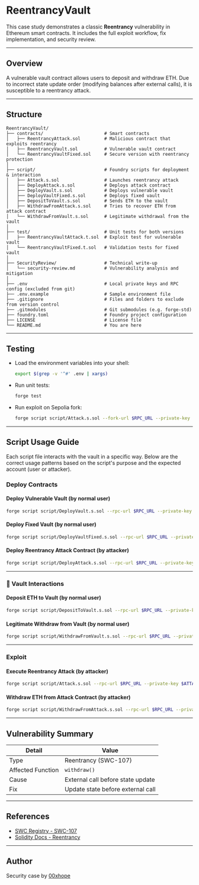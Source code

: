 # ReentrancyVault

This case study demonstrates a classic **Reentrancy** vulnerability in Ethereum smart contracts. It includes the full exploit workflow, fix implementation, and security review.

---

## Overview

A vulnerable vault contract allows users to deposit and withdraw ETH. Due to incorrect state update order (modifying balances after external calls), it is susceptible to a reentrancy attack.

---

## Structure

```
ReentrancyVault/
├── contracts/                       # Smart contracts
│   ├── ReentrancyAttack.sol         # Malicious contract that exploits reentrancy
│   ├── ReentrancyVault.sol          # Vulnerable vault contract
│   └── ReentrancyVaultFixed.sol     # Secure version with reentrancy protection
│
├── script/                          # Foundry scripts for deployment & interaction
│   ├── Attack.s.sol                 # Launches reentrancy attack
│   ├── DeployAttack.s.sol           # Deploys attack contract
│   ├── DeployVault.s.sol            # Deploys vulnerable vault
│   ├── DeployVaultFixed.s.sol       # Deploys fixed vault
│   ├── DepositToVault.s.sol         # Sends ETH to the vault
│   ├── WithdrawFromAttack.s.sol     # Tries to recover ETH from attack contract
│   └── WithdrawFromVault.s.sol      # Legitimate withdrawal from the vault
│
├── test/                            # Unit tests for both versions
│   ├── ReentrancyVaultAttack.t.sol  # Exploit test for vulnerable vault
│   └── ReentrancyVaultFixed.t.sol   # Validation tests for fixed vault
│
├── SecurityReview/                  # Technical write-up
│   └── security-review.md           # Vulnerability analysis and mitigation
│
├── .env                             # Local private keys and RPC config (excluded from git)
├── .env.example                     # Sample environment file
├── .gitignore                       # Files and folders to exclude from version control
├── .gitmodules                      # Git submodules (e.g. forge-std)
├── foundry.toml                     # Foundry project configuration
├── LICENSE                          # License file
└── README.md                        # You are here
```

---

## Testing

- Load the environment variables into your shell:

  ```bash
  export $(grep -v '^#' .env | xargs)
  ```
- Run unit tests:

  ```bash
  forge test
  ```

- Run exploit on Sepolia fork:

  ```bash
  forge script script/Attack.s.sol --fork-url $RPC_URL --private-key $ATTACKER_PRIVATE_KEY --broadcast -vvvv
  ```

---

## Script Usage Guide

Each script file interacts with the vault in a specific way. Below are the correct usage patterns based on the script's purpose and the expected account (user or attacker).

### Deploy Contracts

#### Deploy Vulnerable Vault (by normal user)
```bash
forge script script/DeployVault.s.sol --rpc-url $RPC_URL --private-key $PRIVATE_KEY --broadcast -vvvv
```

#### Deploy Fixed Vault (by normal user)
```bash
forge script script/DeployVaultFixed.s.sol --rpc-url $RPC_URL --private-key $PRIVATE_KEY --broadcast -vvvv
```

#### Deploy Reentrancy Attack Contract (by attacker)
```bash
forge script script/DeployAttack.s.sol --rpc-url $RPC_URL --private-key $ATTACKER_PRIVATE_KEY --broadcast -vvvv
```

---

### 💸 Vault Interactions

#### Deposit ETH to Vault (by normal user)
```bash
forge script script/DepositToVault.s.sol --rpc-url $RPC_URL --private-key $PRIVATE_KEY --broadcast -vvvv
```

#### Legitimate Withdraw from Vault (by normal user)
```bash
forge script script/WithdrawFromVault.s.sol --rpc-url $RPC_URL --private-key $PRIVATE_KEY --broadcast -vvvv
```

---

### Exploit

#### Execute Reentrancy Attack (by attacker)
```bash
forge script script/Attack.s.sol --rpc-url $RPC_URL --private-key $ATTACKER_PRIVATE_KEY --broadcast -vvvv
```

#### Withdraw ETH from Attack Contract (by attacker)
```bash
forge script script/WithdrawFromAttack.s.sol --rpc-url $RPC_URL --private-key $ATTACKER_PRIVATE_KEY --broadcast -vvvv
```

---

## Vulnerability Summary

| Detail            | Value                             |
| ----------------- | --------------------------------- |
| Type              | Reentrancy (SWC-107)              |
| Affected Function | `withdraw()`                      |
| Cause             | External call before state update |
| Fix               | Update state before external call |

---

## References

- [SWC Registry - SWC-107](https://swcregistry.io/docs/SWC-107)
- [Solidity Docs - Reentrancy](https://docs.soliditylang.org/en/latest/security-considerations.html#re-entrancy)

---

## Author

Security case by [00xhope](https://x.com/00xhope)